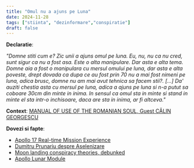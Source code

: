 ```yaml
---
title: "Omul nu a ajuns pe Luna"
date: 2024-11-28
tags: ["stiinta", "dezinformare","conspiratie"]
draft: false
---
```


**Declaratie**: 

*"Domne stiti cum e? Zic unii a ajuns omul pe luna. Eu, nu, nu ca nu cred, sunt sigur ca nu a fost asa. Este o alta manipulare. Dar asta e alta tema. Domne aia a fost o manipulara cu mersul omului pe luna, dar asta e alta poveste, drept dovada ca dupa ce au fost prin 70 nu a mai fost nimeni pe luna, adica brusc, domne nu am mai avut tehnica sa facem stii?. [...] Da' auziti chestia asta cu mersul pe luna, adica a ajuns pe luna si n-a putut sa coboare 30cm din minte in inima. In sensul ca omul sta in minte si stand in minte el sta intr-o inchisoare, daca are sta in inima, ar fi altceva."*


**Context**: [MANUAL OF USE OF THE ROMANIAN SOUL, Guest CĂLIN GEORGESCU](https://www.youtube.com/watch?v=TOMcErkWalI)

**Dovezi si fapte**: 
- [Apollo 17 Real-time Mission Experience](https://apolloinrealtime.org/17/?t=120:49:25)
- [Dumitru Prunariu despre Aselenizare](https://www.youtube.com/watch?v=-fCjzPLyySs)
- [Moon landing conspiracy theories, debunked](https://www.rmg.co.uk/stories/topics/moon-landing-conspiracy-theories-debunked)
- [Apollo Lunar Module](https://en.m.wikipedia.org/wiki/Apollo_Lunar_Module)


